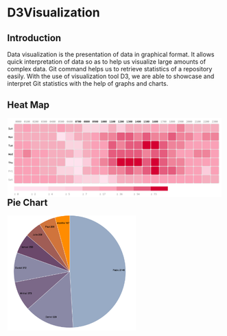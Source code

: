 # D3Visualization

## Introduction
Data visualization is the presentation of data in graphical format. It allows quick interpretation of data
so as to help us visualize large amounts of complex data. Git command helps us to retrieve statistics of
a repository easily. With the use of visualization tool D3, we are able to showcase and interpret Git
statistics with the help of graphs and charts.

## Heat Map
<img align="left" src="https://github.com/jun159/D3Visualization/blob/master/img/heatmap.png" width="500">
</br>

## Pie Chart
<img align="left" src="https://github.com/jun159/D3Visualization/blob/master/img/piechart.png" width="300">

